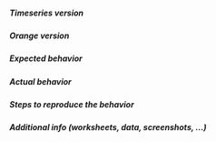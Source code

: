 <!--
This is an issue template. Please fill in the relevant details in the
sections below.
-->

##### Timeseries version
<!-- From menu _Options→Add-ons→Timeseries_ -->


##### Orange version
<!-- From menu _Help→About→Version_ or code `Orange.version.full_version` -->


##### Expected behavior



##### Actual behavior



##### Steps to reproduce the behavior



##### Additional info (worksheets, data, screenshots, ...)


